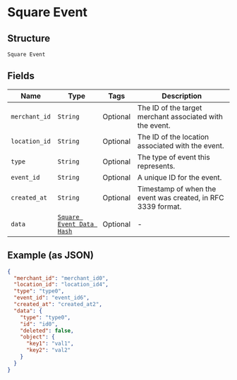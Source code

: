 
# Square Event

## Structure

`Square Event`

## Fields

| Name | Type | Tags | Description |
|  --- | --- | --- | --- |
| `merchant_id` | `String` | Optional | The ID of the target merchant associated with the event. |
| `location_id` | `String` | Optional | The ID of the location associated with the event. |
| `type` | `String` | Optional | The type of event this represents. |
| `event_id` | `String` | Optional | A unique ID for the event. |
| `created_at` | `String` | Optional | Timestamp of when the event was created, in RFC 3339 format. |
| `data` | [`Square Event Data Hash`](../../doc/models/square-event-data.md) | Optional | - |

## Example (as JSON)

```json
{
  "merchant_id": "merchant_id0",
  "location_id": "location_id4",
  "type": "type0",
  "event_id": "event_id6",
  "created_at": "created_at2",
  "data": {
    "type": "type0",
    "id": "id0",
    "deleted": false,
    "object": {
      "key1": "val1",
      "key2": "val2"
    }
  }
}
```

